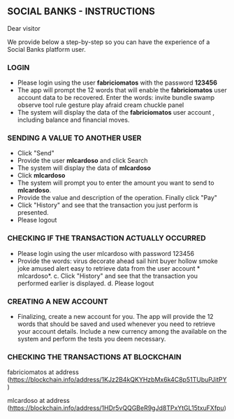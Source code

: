 ## SOCIAL BANKS - INSTRUCTIONS

Dear visitor

We provide below a step-by-step so you can have the experience of a Social Banks platform user.

### LOGIN

* Please login using the user **fabriciomatos** with the password **123456**
* The app will prompt the 12 words that will enable the **fabriciomatos** user account data to be recovered.
Enter the words:
invite bundle swamp observe tool rule gesture play afraid cream chuckle panel
* The system will display the data of the **fabriciomatos** user account , including balance and financial moves.

### SENDING A VALUE TO ANOTHER USER

* Click "Send"
* Provide the user **mlcardoso** and click Search
* The system will display the data of **mlcardoso** 
* Click **mlcardoso** 
* The system will prompt you to enter the amount you want to send to **mlcardoso**.
* Provide the value and description of the operation. Finally click "Pay"
* Click "History" and see that the transaction you just perform is presented.
* Please logout

### CHECKING IF THE TRANSACTION ACTUALLY OCCURRED

* Please login using the user mlcardoso with password 123456
* Provide the words:
  virus decorate ahead sail hint buyer hollow smoke joke amused alert easy
  to retrieve data from the user account * mlcardoso*.
c. Click "History" and see that the transaction you performed earlier is displayed.
d. Please logout

### CREATING A NEW ACCOUNT

* Finalizing, create a new account for you. The app will provide the 12 words that should be saved and used whenever you need to retrieve your account details. Include a new currency among the available on the system and perform the tests you deem necessary.

### CHECKING THE TRANSACTIONS AT BLOCKCHAIN

 fabriciomatos at address
(https://blockchain.info/address/1KJz2B4kQKYHzbMx6k4C8p51TUbuPJitPY)

mlcardoso at address
(https://blockchain.info/address/1HDr5vQQGBeR9gJd8TPxYtGL15txuFXfpu)
